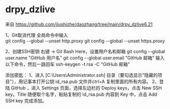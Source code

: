 <!--
 * @Author: jinwei26 195569807@qq.com
 * @Date: 2024-09-12 08:48:22
 * @LastEditors: jinwei26 195569807@qq.com
 * @LastEditTime: 2024-09-12 09:18:27
 * @FilePath: \drpy_dzlive\README.md
 * @Description: 这是默认设置,请设置`customMade`, 打开koroFileHeader查看配置 进行设置: https://github.com/OBKoro1/koro1FileHeader/wiki/%E9%85%8D%E7%BD%AE
-->
# drpy_dzlive
来自 https://github.com/jiushizhe/daozhang/tree/main/drpy_dzlive6.21

1、Git取消代理  全局命令中输入   
   git config --global --unset http.proxy
   git config --global --unset https.proxy

2、创建SSH密钥 右键 -> Git Bash Here，设置用户名和邮箱
   git config --global user.name "GitHub 用户名"
   git config --global user.email "GitHub 邮箱"
   输入以下命令，然后一路回车
   ssh-keygen -t rsa -C "GitHub 邮箱"
   
   添加密匙：
   1、进入 [C:\Users\Administrator\.ssh] 目录（要勾选显示“隐藏的项目”），用记事本打开公钥 id_rsa.pub 文件并ctrl+A 复制里面的所有内容。
   2、登陆 GitHub ，进入 Settings 页面，选择左边栏的 Deploy keys，点击 New SSH key。Title 随便取个名字，粘贴复制的 id_rsa.pub 内容到 Key 中，点击 Add SSH key 完成添加。